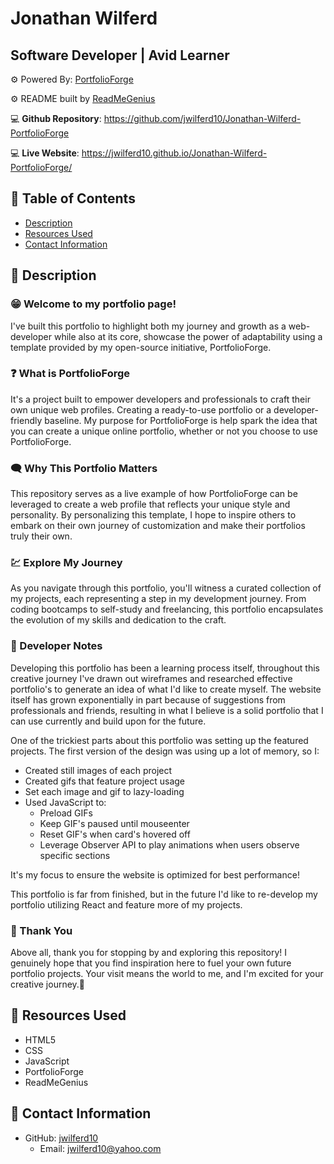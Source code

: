 # Jonathan Wilferd
## Software Developer | Avid Learner
⚙️ Powered By: [PortfolioForge](https://github.com/jwilferd10/PortfolioForge)

⚙️ README built by [ReadMeGenius](https://github.com/jwilferd10/ReadMeGenius)

💻 **Github Repository**: https://github.com/jwilferd10/Jonathan-Wilferd-PortfolioForge

💻 **Live Website**: https://jwilferd10.github.io/Jonathan-Wilferd-PortfolioForge/

## 📂 Table of Contents 
- [Description](#wave-description)
- [Resources Used](#floppy_disk-resources-used)
- [Contact Information](#e-mail-contact-information)

## :wave: Description

### 😁 Welcome to my portfolio page! 
I've built this portfolio to highlight both my journey and growth as a web-developer while also at its core, showcase the power of adaptability using a template provided by my open-source initiative, PortfolioForge.

### ❓ What is PortfolioForge
It's a project built to empower developers and professionals to craft their own unique web profiles. Creating a ready-to-use portfolio or a developer-friendly baseline.  My purpose for PortfolioForge is help spark the idea that you can create a unique online portfolio, whether or not you choose to use PortfolioForge. 

### 🗨️ Why This Portfolio Matters
This repository serves as a live example of how PortfolioForge can be leveraged to create a web profile that reflects your unique style and personality. By personalizing this template, I hope to inspire others to embark on their own journey of customization and make their portfolios truly their own.

### 💹 Explore My Journey
As you navigate through this portfolio, you'll witness a curated collection of my projects, each representing a step in my development journey. From coding bootcamps to self-study and freelancing, this portfolio encapsulates the evolution of my skills and dedication to the craft.

### 💭 Developer Notes
Developing this portfolio has been a learning process itself, throughout this creative journey I've drawn out wireframes and researched effective portfolio's to generate an idea of what I'd like to create myself. The website itself has grown exponentially in part because of suggestions from professionals and friends, resulting in what I believe is a solid portfolio that I can use currently and build upon for the future. 

One of the trickiest parts about this portfolio was setting up the featured projects. The first version of the design was using up a lot of memory, so I:
- Created still images of each project
- Created gifs that feature project usage
- Set each image and gif to lazy-loading
- Used JavaScript to:
  - Preload GIFs
  - Keep GIF's paused until mouseenter
  - Reset GIF's when card's hovered off
  - Leverage Observer API to play animations when users observe specific sections

It's my focus to ensure the website is optimized for best performance! 

This portfolio is far from finished, but in the future I'd like to re-develop my portfolio utilizing React and feature more of my projects.

### 🙏 Thank You
Above all, thank you for stopping by and exploring this repository! I genuinely hope that you find inspiration here to fuel your own future portfolio projects. Your visit means the world to me, and I'm excited for your creative journey.🌟

## :floppy_disk: Resources Used
- HTML5
- CSS
- JavaScript
- PortfolioForge
- ReadMeGenius

## :e-mail: Contact Information

- GitHub: [jwilferd10](https://github.com/jwilferd10)
  - Email: jwilferd10@yahoo.com
